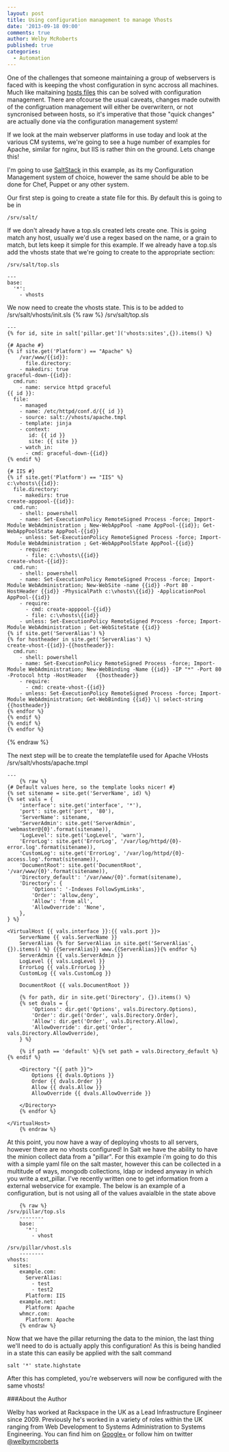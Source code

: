```yaml
---
layout: post
title: Using configuration management to manage Vhosts
date: '2013-09-18 09:00'
comments: true
author: Welby McRoberts
published: true
categories:
  - Automation
---
```


One of the challenges that someone maintaining a group of webservers is faced with is keeping the vhost configuration in sync accross all machines. Much like maitaining [hosts files](https://developer.rackspace.com/blog/chef-creating-dynamic-host-files.html) this can be solved with configuration management. There are ofcourse the usual caveats, changes made outwith of the configruation management will either be overwritern, or not syncronised between hosts, so it's imperative that those "quick changes" are actually done via the configuration management system!

If we look at the main webserver platforms in use today and look at the various CM systems, we're going to see a huge number of examples for Apache, similar for nginx, but IIS is rather thin on the ground. Lets change this!

I'm going to use [SaltStack](https://www.saltstack.com/) in this example, as its my Configuration Management system of choice, however the same should be able to be done for Chef, Puppet or any other system.<!-- more -->

Our first step is going to create a state file for this. By default this is going to be in 

	/srv/salt/

If we don't already have a top.sls created lets create one. This is going match any host, usually we'd use a regex based on the name, or a grain to match, but lets keep it simple for this example. If we already have a top.sls add the vhosts state that we're going to create to the appropriate section:

	/srv/salt/top.sls

	---
	base:
	  '*':
	    - vhosts



We now need to create the vhosts state. This is to be added to /srv/salt/vhosts/init.sls
{% raw %}
	/srv/salt/top.sls

	---
	{% for id, site in salt['pillar.get']('vhosts:sites',{}).items() %}
	
	{# Apache #}
	{% if site.get('Platform') == "Apache" %}
        /var/www/{{id}}:
          file.directory:
	    - makedirs: true
	graceful-down-{{id}}:
	  cmd.run:
	    - name: service httpd graceful
	{{ id }}:
	  file:
	    - managed
	    - name: /etc/httpd/conf.d/{{ id }}
	    - source: salt://vhosts/apache.tmpl
	    - template: jinja
	    - context:
	       id: {{ id }}
	       site: {{ site }}
	    - watch_in:
	      - cmd: graceful-down-{{id}}
	{% endif %}
	
	{# IIS #}
	{% if site.get('Platform') == "IIS" %}
	c:\vhosts\{{id}}:
	  file.directory:
	    - makedirs: true
	create-apppool-{{id}}:
	  cmd.run:
	    - shell: powershell
	    - name: Set-ExecutionPolicy RemoteSigned Process -force; Import-Module WebAdministration ; New-WebAppPool -name AppPool-{{id}}; Get-WebAppPoolState AppPool-{{id}}
	    - unless: Set-ExecutionPolicy RemoteSigned Process -force; Import-Module WebAdministration ; Get-WebAppPoolState AppPool-{{id}}
	    - require:
	      - file: c:\vhosts\{{id}}
	create-vhost-{{id}}:
	  cmd.run:
	    - shell: powershell
	    - name: Set-ExecutionPolicy RemoteSigned Process -force; Import-Module WebAdministration; New-WebSite -name {{id}} -Port 80 -HostHeader {{id}} -PhysicalPath c:\vhosts\{{id}} -ApplicationPool AppPool-{{id}}
	    - require:
	      - cmd: create-apppool-{{id}}
	      - file: c:\vhosts\{{id}}
	    - unless: Set-ExecutionPolicy RemoteSigned Process -force; Import-Module WebAdministration ; Get-WebSiteState {{id}}
	{% if site.get('ServerAlias') %}
	{% for hostheader in site.get('ServerAlias') %}
	create-vhost-{{id}}-{{hostheader}}:
	  cmd.run:
	    - shell: powershell
	    - name: Set-ExecutionPolicy RemoteSigned Process -force; Import-Module WebAdministration; New-WebBinding -Name {{id}} -IP "*" -Port 80 -Protocol http -HostHeader 	{{hostheader}}
	    - require:
	      - cmd: create-vhost-{{id}}
	    - unless: Set-ExecutionPolicy RemoteSigned Process -force; Import-Module WebAdministration; Get-WebBinding {{id}} \| select-string {{hostheader}}
	{% endfor %}
	{% endif %}
	{% endif %}
	{% endfor %}
{% endraw %}



The next step will be to create the templatefile used for Apache VHosts
	/srv/salt/vhosts/apache.tmpl

	---
        {% raw %}
	{# Default values here, so the template looks nicer! #}
	{% set sitename = site.get('ServerName', id) %}
	{% set vals = {
	    'interface': site.get('interface', '*'),
	    'port': site.get('port', '80'),
	    'ServerName': sitename,
	    'ServerAdmin': site.get('ServerAdmin', 'webmaster@{0}'.format(sitename)),
	    'LogLevel': site.get('LogLevel', 'warn'),
	    'ErrorLog': site.get('ErrorLog', '/var/log/httpd/{0}-error.log'.format(sitename)),
	    'CustomLog': site.get('ErrorLog', '/var/log/httpd/{0}-access.log'.format(sitename)),
	    'DocumentRoot': site.get('DocumentRoot', '/var/www/{0}'.format(sitename)),
	    'Directory_default': '/var/www/{0}'.format(sitename),
	    'Directory': {
	        'Options': '-Indexes FollowSymLinks',
	        'Order': 'allow,deny',
	        'Allow': 'from all',
	        'AllowOverride': 'None',
	    },
	} %}
	
	<VirtualHost {{ vals.interface }}:{{ vals.port }}>
	    ServerName {{ vals.ServerName }}
	    ServerAlias {% for ServerAlias in site.get('ServerAlias', {}).items() %} {{ServerAlias}} www.{{ServerAlias}}{% endfor %}
	    ServerAdmin {{ vals.ServerAdmin }}
	    LogLevel {{ vals.LogLevel }}
	    ErrorLog {{ vals.ErrorLog }}
	    CustomLog {{ vals.CustomLog }}
	
	    DocumentRoot {{ vals.DocumentRoot }}
	
	    {% for path, dir in site.get('Directory', {}).items() %}
	    {% set dvals = {
	        'Options': dir.get('Options', vals.Directory.Options),
	        'Order': dir.get('Order', vals.Directory.Order),
	        'Allow': dir.get('Order', vals.Directory.Allow),
	        'AllowOverride': dir.get('Order', vals.Directory.AllowOverride),
	    } %}
	
	    {% if path == 'default' %}{% set path = vals.Directory_default %}{% endif %}
	
	    <Directory "{{ path }}">
	        Options {{ dvals.Options }}
	        Order {{ dvals.Order }}
	        Allow {{ dvals.Allow }}
	        AllowOverride {{ dvals.AllowOverride }}
	
	    </Directory>
	    {% endfor %}
	
	</VirtualHost>
        {% endraw %}

At this point, you now have a way of deploying vhosts to all servers, however there are no vhosts configured! In Salt we have the ability to have the minion collect data from  a "pillar". For this example i'm going to do this with a simple yaml file on the salt master, however this can be collected in a multitude of ways, mongodb collections, ldap or indeed anyway in which you write a ext_pillar. I've recently written one to get information from a external webservice for example. The below is an example of a configuration, but is not using all of the values avaialble in the state above

        {% raw %}
	/srv/pillar/top.sls
        --------
        base:
          '*':
            - vhost

	/srv/pillar/vhost.sls
        --------
	vhosts:
	  sites:
	    example.com:
	      ServerAlias:
	        - test
	        - test2
	      Platform: IIS
	    example.net:
	      Platform: Apache
	    whmcr.com:
	      Platform: Apache
        {% endraw %}

Now that we have the pillar returning the data to the minion, the last thing we'll need to do is actually apply this configuration! As this is being handled in a state this can easily be applied with the salt command

	salt '*' state.highstate


After this has completed, you're webservers will now be configured with the same vhosts!

###About the Author

Welby has worked at Rackspace in the UK as a Lead Infrastructure Engineer since 2009. Previously he's worked in a variety of roles within the UK ranging from Web Development to Systems Administration to Systems Engineering. You can find him on [Google+](https://plus.google.com/116366454309947618934/) or follow him on twitter [@welbymcroberts](https://twitter.com/welbymcroberts)
